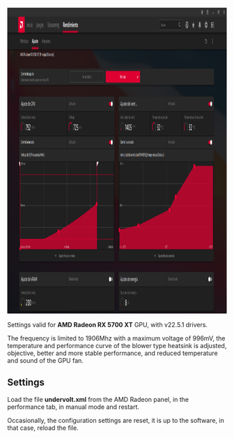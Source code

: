 <p align="center">
        <img src="res/amdRadeon.png" alt="PNG" height="700px" />
</p>


Settings valid for **AMD Radeon RX 5700 XT** GPU, with v22.5.1 drivers.

The frequency is limited to 1906Mhz with a maximum voltage of 996mV, the temperature and performance curve of the blower type heatsink is adjusted, objective, better and more stable performance, and reduced temperature and sound of the GPU fan.

## Settings

Load the file **undervolt.xml** from the AMD Radeon panel, in the performance tab, in manual mode and restart. 

Occasionally, the configuration settings are reset, it is up to the software, in that case, reload the file.
